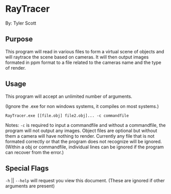 RayTracer
====
By: Tyler Scott


Purpose
----
This program will read in various files to form a virtual scene of objects and will
raytrace the scene based on cameras. It will then output images formated in ppm format
to a file related to the cameras name and the type of render.

Usage
----

This program will accept an unlimited number of arguments.

(Ignore the .exe for non windows systems, it compiles on most systems.)

`RayTracer.exe [[file.obj] file2.obj]... -c commandfile`

Notes: `-c` is required to input a commandfile and without a commandfile, the program will
not output any images. Object files are optional but without them a camera will have nothing
to render. Currently any file that is not formated correctly or that the program does not
recognize will be ignored. (Within a obj or commandfile, individual lines can be ignored if
the program can recover from the error.)


Special Flags
----

`-h` || `--help` will request you view this document. (These are ignored if other arguments are present)
